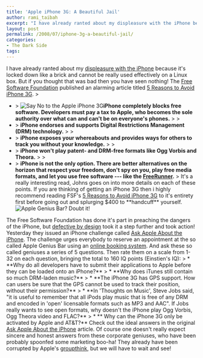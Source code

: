 ```yaml
---
title: 'Apple iPhone 3G: A Beautiful Jail'
author: rami_taibah
excerpt: "I have already ranted about my displeasure with the iPhone because it's locked down like a brick and cannot be really used effectively on a Linux box. But if you thought that was bad then you have seen nothing! The Free Software Foundation published an alarming article titled 5 Reasons to Avoid iPhone 3G."
layout: post
permalink: /2008/07/iphone-3g-a-beautiful-jail/
categories:
- The Dark Side
tags: 
---
```

I have already ranted about my [displeasure with the iPhone](/blog/thedarkside/apple/sourceforge-on-your-iphone/) because it's locked down like a brick and cannot be really used effectively on a Linux box. But if you thought that was bad then you have seen nothing! The [Free Software Foundation](http://www.fsf.org) published an alarming article titled [5 Reasons to Avoid iPhone 3G](http://www.fsf.org/blog/s/community/5-reasons-to-avoid-iphone-3g).
\> 
  * \> ![Say No to the Apple iPhone 3G](/blog/wp-content/uploads/2008/07/noiphone-300x285.jpg)**iPhone completely blocks free software. Developers must pay a tax to Apple, who becomes the sole authority over what can and can't be on everyone's phones.**
\> \> 
  * \> **iPhone endorses and supports Digital Restrictions Management (DRM) technology.**
\> \> 
  * \> **iPhone exposes your whereabouts and provides ways for others to track you without your knowledge.**
\> \> 
  * \> **iPhone won't play patent- and DRM-free formats like Ogg Vorbis and Theora.**
\> \> 
  * \> **iPhone is not the only option. There are better alternatives on the horizon that respect your freedom, don't spy on you, play free media formats, and let you use free software --- like the [FreeRunner](http://www.openmoko.com/).**
\> It's a really interesting read, Johns goes on into more details on each of these points. If you are thinking of getting an iPhone 3G then i highly recommend reading FSF's [5 Reasons to Avoid iPhone 3G](http://www.fsf.org/blog/s/community/5-reasons-to-avoid-iphone-3g) to it's entirety first before going out and splurging $400 to \*\*handcuff\*\* yourself.![Apple Genius Bar? Doubt it!](/blog/wp-content/uploads/2008/07/apple_towson_genius_bar-300x225.jpg)

The Free Software Foundation has done it's part in preaching the dangers of the iPhone, but [defective by design](http://www.defectivebydesign.org/) took it a step further and took action! Yesterday they issued an iPhone challenge called [Ask Apple About the iPhone](http://www.defectivebydesign.org/apple-challenge). The challenge urges everybody to reserve an appointment at the so called Apple Genius Bar using an [online booking system](http://www.apple.com/retail/geniusbar/). And ask these so called geniuses a series of 5 questions. Then rate them on a scale from 1-32 on each question, bringing the total to 160 IQ points (Einstien's IQ):
\> \* \*\*Why do all developers have to submit their applications to Apple before they can be loaded onto an iPhone?\*\*
\> \* \*\*Why does iTunes still contain so much DRM-laden music?\*\*
\> \* \*\*The iPhone 3G has GPS support. How can users be sure that the GPS cannot be used to track their position, without their permission?\*\*
\> \* \*\*In 'Thoughts on Music', Steve Jobs said, "it is useful to remember that all iPods play music that is free of any DRM and encoded in 'open' licensable formats such as MP3 and AAC". If Jobs really wants to see open formats, why doesn't the iPhone play Ogg Vorbis, Ogg Theora video and FLAC?\*\*
\> \* \*\* Why can the iPhone 3G only be activated by Apple and AT&T?\*\*
Check out the ideal answers in the original [Ask Apple About the iPhone](http://www.defectivebydesign.org/apple-challenge) article.
Of course one doesn't really expect sincere and honest answers from these corporate geniuses, who have been probably spoonfed some marketing boo-ha! They already have been corrupted by Apple's [groupthink](http://en.wikipedia.org/wiki/Groupthink), but we will have to wait and see!